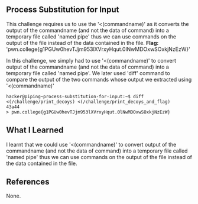## Process Substitution for Input
This challenge requires us to use the '<(commandname)' as it converts the output of the commandname (and not the data of command) into a temporary file called 'named pipe'
thus we can use commands on the output of the file instead of the data contained in the file.
**Flag:** 'pwn.college{g1PGUw0hevTJjm953lXVrxyHqut.0lNwMDOxwSOxkjNzEzW}'

In this challenge, we simply had to use '<(commandname)' to convert output of the commandname (and not the data of command) into a temporary file called 'named pipe'. We later
used 'diff' command to compare the output of the two commands whose output we extracted using '<(commandname)'
```
hacker@piping~process-substitution-for-input:~$ diff <(/challenge/print_decoys) <(/challenge/print_decoys_and_flag)
43a44
> pwn.college{g1PGUw0hevTJjm953lXVrxyHqut.0lNwMDOxwSOxkjNzEzW}
```

## What I Learned
I learnt that we could use '<(commandname)' to convert output of the commandname (and not the data of command) into a temporary file called 'named pipe' thus we can use 
commands on the output of the file instead of the data contained in the file.
## References
None.
